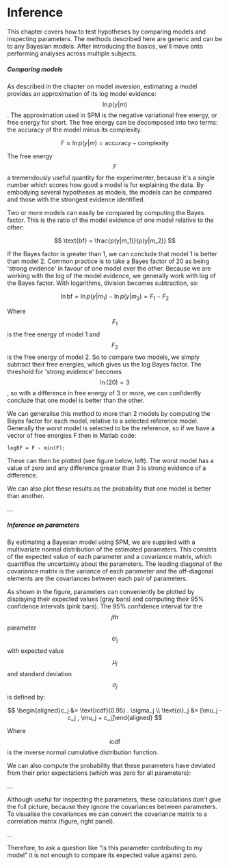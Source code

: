# Inference

This chapter covers how to test hypotheses by comparing models and inspecting parameters. The methods described here are generic and can be to any Bayesian models. After introducing the basics, we'll move onto performing analyses across multiple subjects.

##### Comparing models

As described in the chapter on model inversion, estimating a model provides an approximation of its log model evidence: $$\ln{p(y|m)}$$. The approximation used in SPM is the negative variational free energy, or free energy for short. The free energy can be decomposed into two terms: the accuracy of the model minus its complexity: 


$$
F \approx \ln{p(y|m)} = \text{accuracy} - \text{complexity}
$$


The free energy $$F$$ a tremendously useful quantity for the experimenter, because it's a single number which scores how good a model is for explaining the data. By embodying several hypotheses as models, the models can be compared and those with the strongest evidence identified.

Two or more models can easily be compared by computing the Bayes factor. This is the ratio of the model evidence of one model relative to the other:


$$
\text{bf} = \frac{p(y|m_1)}{p(y|m_2)}
$$


If the Bayes factor is greater than 1, we can conclude that model 1 is better than model 2. Common practice is to take a Bayes factor of 20 as being 'strong evidence' in favour of one model over the other. Because we are working with the log of the model evidence, we generally work with log of the Bayes factor. With logarithms, division becomes subtraction, so:


$$
\ln{\text{bf}} = \ln{ p(y|m_1)} - \ln{ p(y|m_2)} = F_1 - F_2
$$


Where $$F_1$$ is the free energy of model 1 and $$F_2$$ is the free energy of model 2. So to compare two models, we simply subtract their free energies, which gives us the log Bayes factor. The threshold for 'strong evidence' becomes $$\ln(20)=3$$, so with a difference in free energy of 3 or more, we can confidently conclude that one model is better than the other.

We can generalise this method to more than 2 models by computing the Bayes factor for each model, relative to a selected reference model. Generally the worst model is selected to be the reference, so if we have a vector of free energies F then in Matlab code:

```
logBF = F - min(F);
```

These can then be plotted \(see figure below, left\). The worst model has a value of zero and any difference greater than 3 is strong evidence of a difference.

We can also plot these results as the probability that one model is better than another.

...

##### Inference on parameters

By estimating a Bayesian model using SPM, we are supplied with a multivariate normal distribution of the estimated parameters. This consists of the expected value of each parameter and a covariance matrix, which quantifies the uncertainty about the parameters. The leading diagonal of the covariance matrix is the variance of each parameter and the off-diagonal elements are the covariances between each pair of parameters.

As shown in the figure, parameters can conveniently be plotted by displaying their expected values \(gray bars\) and computing their 95% confidence intervals \(pink bars\). The 95% confidence interval for the $$jth$$ parameter $$\text{ci}_j$$ with expected value $$\mu_j$$ and standard deviation $$\sigma_j$$ is defined by:


$$
\begin{aligned}c_j &= \text{icdf}(0.95) . \sigma_j \\ \text{ci}_j &= [\mu_j - c_j , \mu_j + c_j]\end{aligned}
$$


Where $$\text{icdf}$$ is the inverse normal cumulative distribution function.

We can also compute the probability that these parameters have deviated from their prior expectations \(which was zero for all parameters\):

...

Although useful for inspecting the parameters, these calculations don't give the full picture, because they ignore the covariances between parameters. To visualise the covariances we can convert the covariance matrix to a correlation matrix \(figure, right panel\).

...

Therefore, to ask a question like "is this parameter contributing to my model" it is not enough to compare its expected value against zero.

